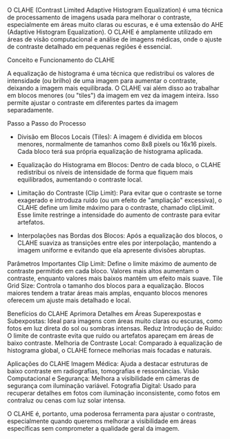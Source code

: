 O CLAHE (Contrast Limited Adaptive Histogram Equalization) é uma técnica de processamento de imagens usada para melhorar o contraste, especialmente em áreas muito claras ou escuras, e é uma extensão do AHE (Adaptive Histogram Equalization). O CLAHE é amplamente utilizado em áreas de visão computacional e análise de imagens médicas, onde o ajuste de contraste detalhado em pequenas regiões é essencial.


Conceito e Funcionamento do CLAHE

A equalização de histograma é uma técnica que redistribui os valores de intensidade (ou brilho) de uma imagem para aumentar o contraste, deixando a imagem mais equilibrada. O CLAHE vai além disso ao trabalhar em blocos menores (ou "tiles") da imagem em vez da imagem inteira. Isso permite ajustar o contraste em diferentes partes da imagem separadamente.


Passo a Passo do Processo
- Divisão em Blocos Locais (Tiles): A imagem é dividida em blocos menores, normalmente de tamanhos como 8x8 pixels ou 16x16 pixels. Cada bloco terá sua própria equalização de histograma aplicada.

- Equalização do Histograma em Blocos: Dentro de cada bloco, o CLAHE redistribui os níveis de intensidade de forma que fiquem mais equilibrados, aumentando o contraste local.

- Limitação do Contraste (Clip Limit): Para evitar que o contraste se torne exagerado e introduza ruído (ou um efeito de "ampliação" excessiva), o CLAHE define um limite máximo para o contraste, chamado clipLimit. Esse limite restringe a intensidade do aumento de contraste para evitar artefatos.

- Interpolações nas Bordas dos Blocos: Após a equalização dos blocos, o CLAHE suaviza as transições entre eles por interpolação, mantendo a imagem uniforme e evitando que ela apresente divisões abruptas.
  

Parâmetros Importantes
Clip Limit: Define o limite máximo de aumento de contraste permitido em cada bloco. Valores mais altos aumentam o contraste, enquanto valores mais baixos mantêm um efeito mais suave.
Tile Grid Size: Controla o tamanho dos blocos para a equalização. Blocos maiores tendem a tratar áreas mais amplas, enquanto blocos menores oferecem um ajuste mais detalhado e local.

Benefícios do CLAHE
Aprimora Detalhes em Áreas Superexpostas e Subexpostas: Ideal para imagens com áreas muito claras ou escuras, como fotos em luz direta do sol ou sombras intensas.
Reduz Introdução de Ruído: O limite de contraste evita que ruído ou artefatos apareçam em áreas de baixo contraste.
Melhoria de Contraste Local: Comparado à equalização de histograma global, o CLAHE fornece melhorias mais focadas e naturais.

Aplicações do CLAHE
Imagem Médica: Ajuda a destacar estruturas de baixo contraste em radiografias, tomografias e ressonâncias.
Visão Computacional e Segurança: Melhora a visibilidade em câmeras de segurança com iluminação variável.
Fotografia Digital: Usado para recuperar detalhes em fotos com iluminação inconsistente, como fotos em contraluz ou cenas com luz solar intensa.

O CLAHE é, portanto, uma poderosa ferramenta para ajustar o contraste, especialmente quando queremos melhorar a visibilidade em áreas específicas sem comprometer a qualidade geral da imagem.






